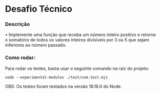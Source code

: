 <h1>Desafio Técnico</h1>

<h3>Descrição</h3>

<p>• Implemente uma função que receba um número inteiro positivo e retorne o somatório de todos os valores inteiros divisíveis por 3 ou 5 que sejam inferiores ao número passado.</p>

<h3>Como rodar:</h3>

Para rodar os testes, basta usar o seguinte comando na raiz do projeto:

```
node --experimental-modules ./test/sum.test.mjs
```

OBS: Os testes foram testados na versão 18.18.0 do Node.
